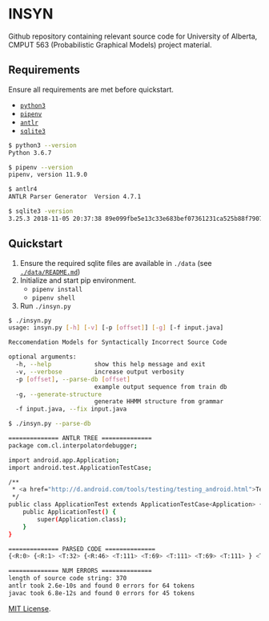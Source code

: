 # INSYN

Github repository containing relevant source code for University of Alberta, CMPUT 563 (Probabilistic Graphical Models) project material.

## Requirements

Ensure all requirements are met before quickstart.

- [`python3`](https://www.python.org/)
- [`pipenv`](https://github.com/pypa/pipenv)
- [`antlr`](https://www.antlr.org/)
- [`sqlite3`](https://www.sqlite.org/index.html)

```bash
$ python3 --version
Python 3.6.7

$ pipenv --version
pipenv, version 11.9.0

$ antlr4
ANTLR Parser Generator  Version 4.7.1

$ sqlite3 -version
3.25.3 2018-11-05 20:37:38 89e099fbe5e13c33e683bef07361231ca525b88f7907be7092058007b750alt1
```

## Quickstart

1. Ensure the required sqlite files are available in `./data` (see [`./data/README.md`](data/README.md))
2. Initialize and start pip environment.
    - `pipenv install`
    - `pipenv shell`
3. Run `./insyn.py`

```bash
$ ./insyn.py 
usage: insyn.py [-h] [-v] [-p [offset]] [-g] [-f input.java]

Reccomendation Models for Syntactically Incorrect Source Code

optional arguments:
  -h, --help            show this help message and exit
  -v, --verbose         increase output verbosity
  -p [offset], --parse-db [offset]
                        example output sequence from train db
  -g, --generate-structure
                        generate HHMM structure from grammar
  -f input.java, --fix input.java
```

```bash
$ ./insyn.py --parse-db

============== ANTLR TREE ==============
package com.cl.interpolatordebugger;

import android.app.Application;
import android.test.ApplicationTestCase;

/**
 * <a href="http://d.android.com/tools/testing/testing_android.html">Testing Fundamentals</a>
 */
public class ApplicationTest extends ApplicationTestCase<Application> {
    public ApplicationTest() {
        super(Application.class);
    }
}

============== PARSED CODE ==============
{<R:0> {<R:1> <T:32> {<R:46> <T:111> <T:69> <T:111> <T:69> <T:111> } <T:67> } {<R:2> <T:25> {<R:46> <T:111> <T:69> <T:111> <T:69> <T:111> } <T:67> } {<R:2> <T:25> {<R:46> <T:111> <T:69> <T:111> <T:69> <T:111> }<T:67> } {<R:3> {<R:5> <T:35> } {<R:7> <T:9> <T:111> <T:17> {<R:98> {<R:39> <T:111> {<R:100> <T:72> {<R:40> {<R:98> {<R:39> <T:111> } } } <T:71> } } } {<R:16> <T:63> {<R:18> {<R:4> {<R:5> <T:35> } } {<R:19> {<R:25> <T:111> {<R:42> <T:61> <T:62> } {<R:63> <T:63> {<R:64> {<R:67> {<R:82> {<R:81> <T:40> <T:61> {<R:80> {<R:82> {<R:86> {<R:22> {<R:98> {<R:39> <T:111> } } } <T:69> <T:9> } } } <T:62> } } <T:67> } } <T:64> } }} } <T:64> } } } <T:-1> }

============== NUM ERRORS ==============
length of source code string: 370
antlr took 2.6e-10s and found 0 errors for 64 tokens
javac took 6.8e-12s and found 0 errors for 45 tokens
```

[MIT License](LICENSE).
